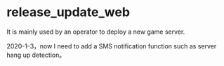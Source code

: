 # release_update_web
It is mainly used by an operator to deploy a new game server.

2020-1-3，now I need to add a SMS notification function such as server hang up detection。
